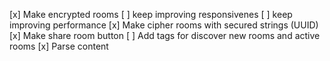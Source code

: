 [x] Make encrypted rooms
[ ] keep improving responsivenes
[ ] keep improving performance
[x] Make cipher rooms with secured strings (UUID)
[x] Make share room button
[ ] Add tags for discover new rooms and active rooms
[x] Parse content

